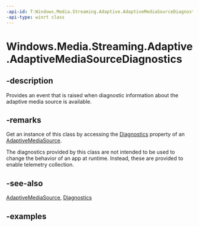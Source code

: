 ```yaml
---
-api-id: T:Windows.Media.Streaming.Adaptive.AdaptiveMediaSourceDiagnostics
-api-type: winrt class
---
```


<!-- Class syntax.
public class AdaptiveMediaSourceDiagnostics 
-->

# Windows.Media.Streaming.Adaptive.AdaptiveMediaSourceDiagnostics

## -description
Provides an event that is raised when diagnostic information about the adaptive media source is available.

## -remarks
Get an instance of this class by accessing the [Diagnostics](adaptivemediasource_diagnostics.md) property of an [AdaptiveMediaSource](adaptivemediasource.md).

The diagnostics provided by this class are not intended to be used to change the behavior of an app at runtime. Instead, these are provided to enable telemetry collection.

## -see-also
[AdaptiveMediaSource](adaptivemediasource.md), [Diagnostics](adaptivemediasource_diagnostics.md)

## -examples
